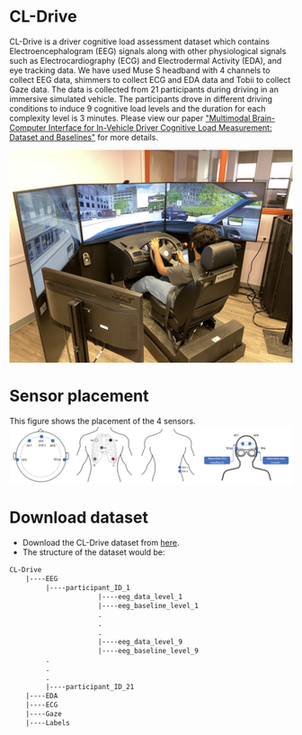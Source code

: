 # CL-Drive
CL-Drive is a driver cognitive load assessment dataset which contains Electroencephalogram (EEG) signals along with other physiological signals such as Electrocardiography (ECG) and Electrodermal Activity (EDA), and eye tracking data. We have used Muse S headband with 4 channels to collect EEG data, shimmers to collect ECG and EDA data and Tobii to collect Gaze data. The data is collected from 21 participants during driving in an immersive simulated vehicle. The participants drove in different driving conditions to induce 9 cognitive load levels and the duration for each complexity level is 3 minutes. Please view our paper ["Multimodal Brain-Computer Interface for In-Vehicle Driver Cognitive Load Measurement: Dataset and
Baselines"](https://ieeexplore.ieee.org/stamp/stamp.jsp?arnumber=10382455&casa_token=cIJ2eThYHcIAAAAA:qkw5MTEZFvKfdBqCg4v3FZERtzUyC-5Im3R0_DDuwGlRNrl4y8i1FEmjsrRCJHXF7KO8UOuV9Q) for more details.

![Alt text](/Figures/driving_simulator.jpg?raw=true "Optional Title")

# Sensor placement
This figure shows the placement of the 4 sensors.
![Alt text](/Figures/sensor_placement.jpg?raw=true "Optional Title")
 

# Download dataset

* Download the CL-Drive dataset from [here](https://can01.safelinks.protection.outlook.com/?url=https%3A%2F%2Fborealisdata.ca%2Fdataset.xhtml%3FpersistentId%3Ddoi%3A10.5683%2FSP3%2FJJ2YZZ&data=05%7C02%7Cprithila.angkan%40queensu.ca%7C6b966caccb534c94c5f508de1334f12b%7Cd61ecb3b38b142d582c4efb2838b925c%7C1%7C0%7C638969315676990335%7CUnknown%7CTWFpbGZsb3d8eyJFbXB0eU1hcGkiOnRydWUsIlYiOiIwLjAuMDAwMCIsIlAiOiJXaW4zMiIsIkFOIjoiTWFpbCIsIldUIjoyfQ%3D%3D%7C60000%7C%7C%7C&sdata=fkhtr1ojR8Xdb%2F7C3XrTun6Gb%2FZ2ZbCBd9OSVX%2FvPcU%3D&reserved=0).
* The structure of the dataset would be:

```    
CL-Drive
    |----EEG 
         |----participant_ID_1
                      |----eeg_data_level_1
                      |----eeg_baseline_level_1
                      .
                      .
                      .
                      |----eeg_data_level_9
                      |----eeg_baseline_level_9
         .
         .
         .
         |----participant_ID_21
    |----EDA
    |----ECG
    |----Gaze
    |----Labels
```

